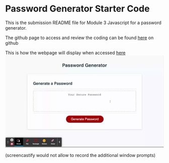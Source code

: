 # Password Generator Starter Code

This is the submission README file for Module 3 Javascript for a password generator.

The github page to access and review the coding can be found [here](https://github.com/GraceKevin/passwordgenerator) on github

This is how the webpage will display when accessed [here](https://gracekevin.github.io/passwordgenerator/)
![](./assets/passwordgenerator.gif)

(screencastify would not allow to record the additional window prompts)